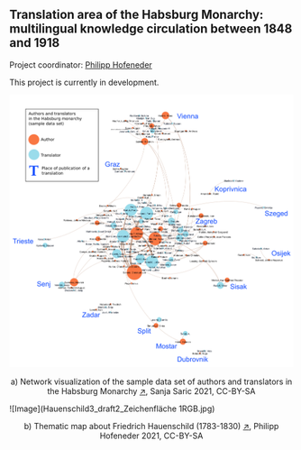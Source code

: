 ## Translation area of the Habsburg Monarchy: multilingual knowledge circulation between 1848 and 1918

<p>Project coordinator: <a href="https://homepage.uni-graz.at/de/philipp.hofeneder/" title="Philipp Hofeneder website" target="_blank">Philipp Hofeneder</a></p>
<p>This project is currently in development.</p>

![Image](authors_translators_places_legend.png)

<p align="center">a) Network visualization of the sample data set of authors and translators in the Habsburg Monarchy <a title="Open image in new tab" href="https://sanjasaric.github.io/HaDUe/authors_translators_places_legend.png" target="_blank">↗</a>, Sanja Saric 2021, CC-BY-SA</p>

![Image](Hauenschild3_draft2_Zeichenfläche 1RGB.jpg)

<p align="center">b) Thematic map about Friedrich Hauenschild (1783-1830) <a title="Open image in new tab" href="https://sanjasaric.github.io/HaDUe/Hauenschild3_draft2_Zeichenfläche 1RGB.jpg" target="_blank">↗</a>, Philipp Hofeneder 2021, CC-BY-SA</p>
